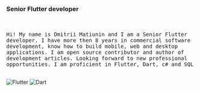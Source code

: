 ### Senior Flutter developer
<br /> <br />
<samp>
Hi! My name is Dmitrii Matiunin and I am a Senior Flutter developer. I have more then 8 years in commercial software development, know how to build mobile, web and desktop applications. I am open source contributor and author of development articles. Looking forward to new professional opportunities.
I am proficient in Flutter, Dart, c# and SQL
</samp>
<br /> <br />

![Flutter](https://img.shields.io/badge/Flutter-%2302569B.svg?style=for-the-badge&logo=Flutter&logoColor=white)
![Dart](https://img.shields.io/badge/dart-%230175C2.svg?style=for-the-badge&logo=dart&logoColor=white)
<!--
**dvmatyun/dvmatyun** is a ✨ _special_ ✨ repository because its `README.md` (this file) appears on your GitHub profile.

Here are some ideas to get you started:

- 🔭 I’m currently working on ...
- 🌱 I’m currently learning ...
- 👯 I’m looking to collaborate on ...
- 🤔 I’m looking for help with ...
- 💬 Ask me about ...
- 📫 How to reach me: ...
- 😄 Pronouns: ...
- ⚡ Fun fact: ...
-->
